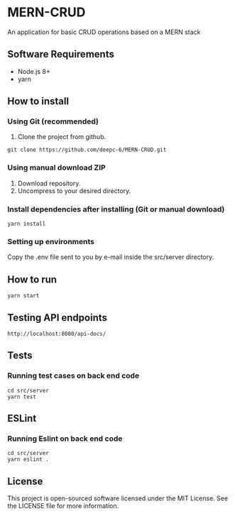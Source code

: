 # MERN-CRUD
An application for basic CRUD operations based on a MERN stack

## Software Requirements
- Node.js 8+
- yarn

## How to install
### Using Git (recommended)
1. Clone the project from github.
```
git clone https://github.com/deepc-6/MERN-CRUD.git
```
### Using manual download ZIP
1. Download repository.
2. Uncompress to your desired directory.

### Install dependencies after installing (Git or manual download)
```
yarn install
```
### Setting up environments
Copy the .env file sent to you by e-mail inside the src/server directory.

## How to run
```
yarn start
```

## Testing API endpoints
```
http://localhost:8080/api-docs/
```

## Tests
### Running test cases on back end code
```
cd src/server
yarn test
```

## ESLint
### Running Eslint on back end code
```
cd src/server
yarn eslint .
```

## License
This project is open-sourced software licensed under the MIT License. See the LICENSE file for more information.
